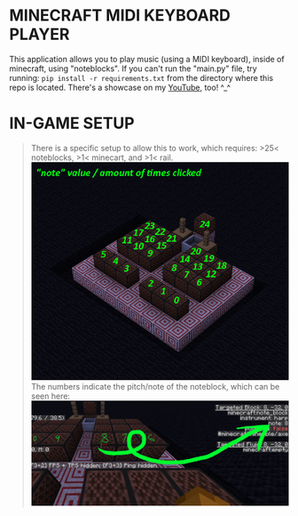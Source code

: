 # MINECRAFT MIDI KEYBOARD PLAYER
This application allows you to play music (using a MIDI keyboard), inside of minecraft, using "noteblocks".
If you can't run the "main.py" file, try running: ```pip install -r requirements.txt``` from the directory where this repo is located.
There's a showcase on my [YouTube](https://youtu.be/P2iAdEOvmO8), too! \^_^

# IN-GAME SETUP
> There is a specific setup to allow this to work,
> which requires: >25< noteblocks, >1< minecart, and >1< rail.
> ![image unable to load / alt text](https://raw.githubusercontent.com/kannerry/mcnoteblock-midi-keyboard/main/img/build_ortho.png)
> The numbers indicate the pitch/note of the noteblock, which can be seen here:
> ![image unable to load / alt text](https://raw.githubusercontent.com/kannerry/mcnoteblock-midi-keyboard/main/img/build_f3.png)